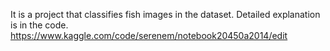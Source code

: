 It is a project that classifies fish images in the dataset. Detailed explanation is in the code.
https://www.kaggle.com/code/serenem/notebook20450a2014/edit
